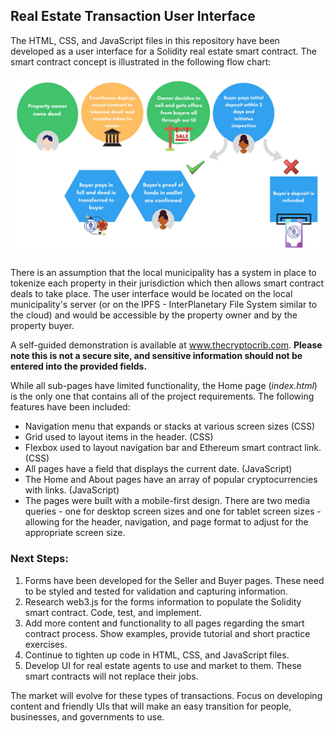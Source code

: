## Real Estate Transaction User Interface


The HTML, CSS, and JavaScript files in this repository have been developed as a user interface for a Solidity real estate smart contract. The smart contract concept is illustrated in the following flow chart:
<br>
<br>
![flow_chart](img/flow_chart.png)
<br>
<br>
There is an assumption that the local municipality has a system in place to tokenize each property in their jurisdiction which then allows smart contract deals to take place. The user interface would be located on the local municipality's server (or on the IPFS - InterPlanetary File System similar to the cloud) and would be accessible by the property owner and by the property buyer.

A self-guided demonstration is available at www.thecryptocrib.com. **Please note this is not a secure site, and sensitive information should not be entered into the provided fields.**

While all sub-pages have limited functionality, the Home page (*index.html*) is the only one that contains all of the project requirements. The following features have been included:

* Navigation menu that expands or stacks at various screen sizes (CSS)
* Grid used to layout items in the header. (CSS)
* Flexbox used to layout navigation bar and Ethereum smart contract link. (CSS)
* All pages have a field that displays the current date. (JavaScript)
* The Home and About pages have an array of popular cryptocurrencies with links. (JavaScript)
* The pages were built with a mobile-first design. There are two media queries - one for desktop screen sizes and one for tablet screen sizes - allowing for the header, navigation, and page format to adjust for the appropriate screen size.

### Next Steps:

1. Forms have been developed for the Seller and Buyer pages. These need to be styled and tested for validation and capturing information.
2. Research web3.js for the forms information to populate the Solidity smart contract. Code, test, and implement.
3. Add more content and functionality to all pages regarding the smart contract process. Show examples, provide tutorial and short practice exercises.
4. Continue to tighten up code in HTML, CSS, and JavaScript files.
5. Develop UI for real estate agents to use and market to them. These smart contracts will not replace their jobs. 

The market will evolve for these types of transactions. Focus on developing content and friendly UIs that will make an easy transition for people, businesses, and governments to use.